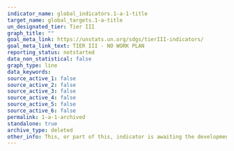 ```yaml
---
indicator_name: global_indicators.1-a-1-title
target_name: global_targets.1-a-title
un_designated_tier: Tier III
graph_title: ""
goal_meta_link: https://unstats.un.org/sdgs/tierIII-indicators/
goal_meta_link_text: TIER III - NO WORK PLAN
reporting_status: notstarted
data_non_statistical: false
graph_type: line
data_keywords:  
source_active_1: false
source_active_2: false
source_active_3: false
source_active_4: false
source_active_5: false
source_active_6: false
permalink: 1-a-1-archived
standalone: true
archive_type: deleted
other_info: This, or part of this, indicator is awaiting the development of internationally established methodology and standards (classified by the UN as tier 3).
---
```


